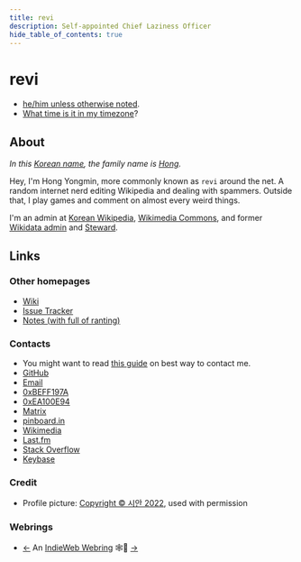 ```yaml
---
title: revi
description: Self-appointed Chief Laziness Officer
hide_table_of_contents: true
---
```


<head>
<link rel="authorization_endpoint" href="https://indieauth.com/auth" />
<link rel="token_endpoint" href="https://tokens.indieauth.com/token" />
<link rel="me authn" href="https://github.com/revi" />
<link rel="me" href="https://www.last.fm/user/revinim" />
<link rel="me" href="https://stackoverflow.com/users/5089628/revi" />
<link rel="me" href="https://meta.wikimedia.org/wiki/User:-revi" />
</head>

# revi

- [he/him unless otherwise noted](/gender-pronounciation).
- [What time is it in my timezone](/time)?

## About

<!-- prettier-ignore -->
_In this [Korean name](https://en.wikipedia.org/wiki/Korean_name), the family name is [Hong](<https://en.wikipedia.org/wiki/Hong_(Korean_surname)>)._

Hey, I'm Hong Yongmin, more commonly known as `revi` around the net. A random internet nerd editing Wikipedia and dealing with spammers. Outside that, I play games and comment on almost every weird things.

I'm an admin at [Korean Wikipedia](https://ko.wikipedia.org/), [Wikimedia Commons](https://commons.wikimedia.org/), and former [Wikidata admin](https://wikidata.org) and [Steward](https://meta.wikimedia.org/wiki/S).

## Links

### Other homepages

- [Wiki](https://revi.wiki/)
- [Issue Tracker](https://issuetracker.revi.xyz)
- [Notes (with full of ranting)](/blog)

### Contacts

- You might want to read [this guide](/contact-method) on best way to contact me.
- [GitHub](https://github.com/revi)
- [Email](mailto:revi@omglol.email)
- [0xBEFF197A](https://revi.xyz/0xBEFF197A.asc)
- [0xEA100E94](https://revi.xyz/0xEA100E94.asc)
- [Matrix](https://matrix.to/#/@revi:omg.lol)
- [pinboard.in](https://pinboard.in/u:revi)
- [Wikimedia](https://meta.wikimedia.org/wiki/User:-revi)
- [Last.fm](https://www.last.fm/user/revinim)
- [Stack Overflow](https://stackoverflow.com/users/5089628/revi)
- [Keybase](https://keybase.io/revi)

### Credit

- Profile picture: [Copyright © 시안 2022](https://archive.today/2022.01.27-085510/https://dreaming-flower.postype.com/post/11562299), used with permission

### Webrings

- [←](https://xn--sr8hvo.ws/previous) An [IndieWeb Webring](https://xn--sr8hvo.ws/) 🕸💍 [→](https://xn--sr8hvo.ws/next)
